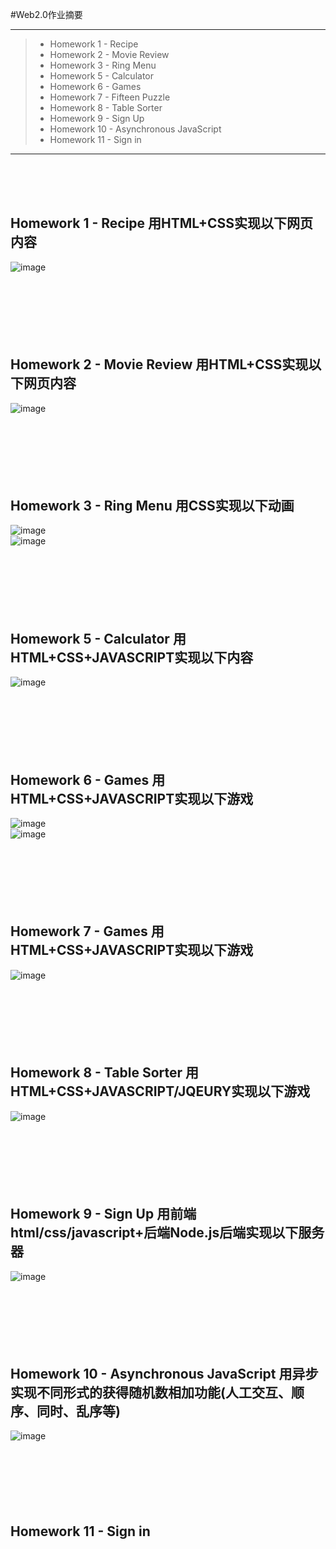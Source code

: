 #Web2.0作业摘要

------

> * Homework 1 - Recipe
> * Homework 2 - Movie Review
> * Homework 3 - Ring Menu
> * Homework 5 - Calculator
> * Homework 6 - Games
> * Homework 7 - Fifteen Puzzle
> * Homework 8 - Table Sorter
> * Homework 9 - Sign Up
> * Homework 10 - Asynchronous JavaScript
> * Homework 11 - Sign in

------
<br><br><br>
## Homework 1 - Recipe 用HTML+CSS实现以下网页内容<br>
![image](https://github.com/luguanxing/Web-Projects/blob/master/Web2.0-homework/pictures/week01.png?raw=true)<br>
<br><br><br><br><br><br>
## Homework 2 - Movie Review 用HTML+CSS实现以下网页内容<br>
![image](https://github.com/luguanxing/Web-Projects/blob/master/Web2.0-homework/pictures/week02.png?raw=true)<br>
<br><br><br><br><br><br>
## Homework 3 - Ring Menu 用CSS实现以下动画<br>
![image](https://github.com/luguanxing/Web-Projects/blob/master/Web2.0-homework/pictures/week03_1.png?raw=true)<br>
![image](https://github.com/luguanxing/Web-Projects/blob/master/Web2.0-homework/pictures/week03_2.png?raw=true)<br>
<br><br><br><br><br><br>
## Homework 5 - Calculator 用HTML+CSS+JAVASCRIPT实现以下内容<br>
![image](https://github.com/luguanxing/Web-Projects/blob/master/Web2.0-homework/pictures/week05.png?raw=true)<br>
<br><br><br><br><br><br>
## Homework 6 - Games 用HTML+CSS+JAVASCRIPT实现以下游戏<br>
![image](https://github.com/luguanxing/Web-Projects/blob/master/Web2.0-homework/pictures/week06_1.png?raw=true)<br>
![image](https://github.com/luguanxing/Web-Projects/blob/master/Web2.0-homework/pictures/week06_2.png?raw=true)<br>
<br><br><br><br><br><br>
## Homework 7 - Games 用HTML+CSS+JAVASCRIPT实现以下游戏<br>
![image](https://github.com/luguanxing/Web-Projects/blob/master/Web2.0-homework/pictures/week07.png?raw=true)<br>
<br><br><br><br><br><br>
## Homework 8 - Table Sorter 用HTML+CSS+JAVASCRIPT/JQEURY实现以下游戏<br>
![image](https://github.com/luguanxing/Web-Projects/blob/master/Web2.0-homework/pictures/week08.png?raw=true)<br>
<br><br><br><br><br><br>
## Homework 9 - Sign Up 用前端html/css/javascript+后端Node.js后端实现以下服务器<br>
![image](https://github.com/luguanxing/Web-Projects/blob/master/Web2.0-homework/pictures/week09.jpg?raw=true)<br>
<br><br><br><br><br><br>
## Homework 10 - Asynchronous JavaScript 用异步实现不同形式的获得随机数相加功能(人工交互、顺序、同时、乱序等)<br>
![image](https://github.com/luguanxing/Web-Projects/blob/master/Web2.0-homework/pictures/week10.png?raw=true)<br>
<br><br><br><br><br><br>
## Homework 11 - Sign in
